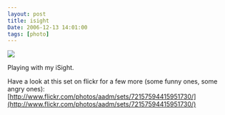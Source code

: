 ```yaml
---
layout: post
title: isight
Date: 2006-12-13 14:01:00
tags: [photo]
---
```

 

[![](http://static.flickr.com/136/319979770_bc687c890c_m.jpg)](http://www.flickr.com/photos/aadm/319979770/)  
  
Playing with my iSight.  

Have a look at this set on flickr for a few more (some funny ones, some angry ones):  
[http://www.flickr.com/photos/aadm/sets/72157594415951730/](http://www.flickr.com/photos/aadm/sets/72157594415951730/)
